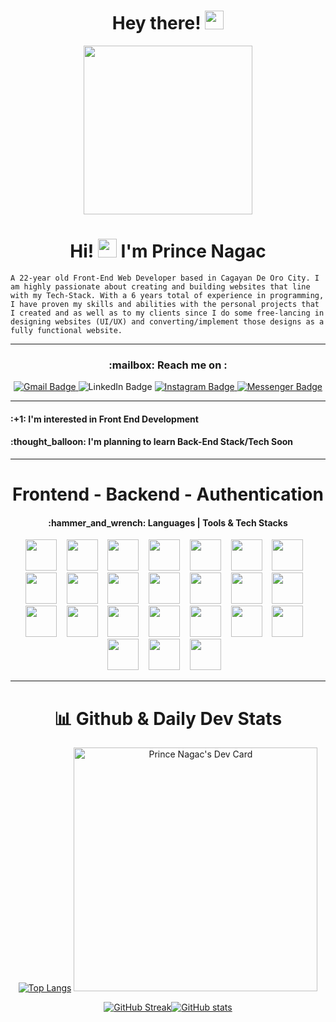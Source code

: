 <h1 align="center">
   Hey there! <img src="https://media.giphy.com/media/hvRJCLFzcasrR4ia7z/giphy.gif" width="30px"/>
</h1>


<div id="header" align="center">
  <img src="https://camo.githubusercontent.com/cae12fddd9d6982901d82580bdf321d81fb299141098ca1c2d4891870827bf17/68747470733a2f2f6d69726f2e6d656469756d2e636f6d2f6d61782f313336302f302a37513379765349765f7430696f4a2d5a2e676966" width="270"/>
</div>

<h1 align = "center">
 Hi! <img src="https://media.giphy.com/media/hvRJCLFzcasrR4ia7z/giphy.gif" width="30px"/> I'm Prince Nagac  
</h1>
 
 `A 22-year old Front-End Web Developer based in Cagayan De Oro City. I am highly passionate about creating and building websites that line with my Tech-Stack. With a 6 years total of experience in programming, I have proven my skills and abilities with the personal projects that I created and as well as to my clients since I do some free-lancing in designing websites (UI/UX) and converting/implement those designs as a fully functional website.`



  ***
 
 <h3 align = "center" > :mailbox: Reach me on :</h5>
 <div id="badges" align="center">
   <a target="_blank" href="mailto:princenagac12@gmail.com">
  <img src="https://img.shields.io/badge/Gmail-red?style=for-the-badge&logo=gmail&logoColor=white" alt="Gmail Badge"/>
   </a>
  
  <img src="https://img.shields.io/badge/LinkedIn-blue?style=for-the-badge&logo=linkedin&logoColor=white" alt="LinkedIn Badge"/>
   
  <a target = "_blank" href ="https://www.instagram.com/pandaaa4021/" >
  <img src="https://img.shields.io/badge/Instagram-d62976?style=for-the-badge&logo=instagram&logoColor=white" alt="Instagram Badge"/>
   </a>
  <a target = "_blank " href ="http://www.m.me/Kijirooo01/" > 
  <img src="https://img.shields.io/badge/Messenger-blue?style=for-the-badge&logo=messenger&logoColor=white" alt="Messenger Badge"/>
  </a>  
</div>
<div align = "center">
<img src="https://komarev.com/ghpvc/?username=prince0010&style=flat-square&color=blue" alt=""/>
 </div>


 ***
 
 <h4 align = "left">
:+1: I'm interested in Front End Development  
 </h4>
  <h4 align = "left" >
   :thought_balloon: I'm planning to learn Back-End Stack/Tech Soon  
  </h4>

***

<!-- FRONT-END DEVELOPMENT | API | AUTHENTICATION | HOSTING  -->
<h1 align = "center"> Frontend - Backend - Authentication </h1>
<h4 align ="center">  :hammer_and_wrench: Languages | Tools & Tech Stacks </h4>

<!-- DevICONS -->
<div align = "center"> 

<img src="https://cdn.jsdelivr.net/gh/devicons/devicon/icons/html5/html5-original.svg" height = "50"/>&nbsp;&nbsp;&nbsp;
<img src="https://cdn.jsdelivr.net/gh/devicons/devicon/icons/css3/css3-original.svg" height = "50"/>&nbsp;&nbsp;&nbsp;
<img src="https://cdn.jsdelivr.net/gh/devicons/devicon/icons/javascript/javascript-original.svg" height = "50"/>&nbsp;&nbsp;&nbsp;
<img src="https://cdn.jsdelivr.net/gh/devicons/devicon/icons/react/react-original.svg" height = "50"/>&nbsp;&nbsp;&nbsp;
<img src="https://cdn.jsdelivr.net/gh/devicons/devicon/icons/typescript/typescript-original.svg" height = "50"/>&nbsp;&nbsp;&nbsp;
<img src="https://cdn.jsdelivr.net/gh/devicons/devicon/icons/express/express-original.svg" height = "50"/>&nbsp;&nbsp;&nbsp;
<img src="https://cdn.jsdelivr.net/gh/devicons/devicon/icons/jquery/jquery-original.svg" height = "50"/>&nbsp;&nbsp;&nbsp;
<img src="https://cdn.jsdelivr.net/gh/devicons/devicon/icons/npm/npm-original-wordmark.svg" height = "50"/>&nbsp;&nbsp;&nbsp;
<img src="https://cdn.jsdelivr.net/gh/devicons/devicon/icons/appwrite/appwrite-original.svg" height = "50"/>&nbsp;&nbsp;&nbsp;
<img src="https://cdn.jsdelivr.net/gh/devicons/devicon/icons/visualstudio/visualstudio-plain.svg" height = "50"/>&nbsp;&nbsp;&nbsp;
<img src="https://cdn.jsdelivr.net/gh/devicons/devicon/icons/php/php-original.svg" height = "50"/>&nbsp;&nbsp;&nbsp;
<img src="https://cdn.jsdelivr.net/gh/devicons/devicon/icons/nodejs/nodejs-original.svg" height = "50"/>&nbsp;&nbsp;&nbsp;
<img src="https://cdn.jsdelivr.net/gh/devicons/devicon/icons/mongodb/mongodb-original.svg" height = "50"/>&nbsp;&nbsp;&nbsp;
<img src="https://cdn.jsdelivr.net/gh/devicons/devicon/icons/java/java-original.svg" height = "50"/>&nbsp;&nbsp;&nbsp;
<img src="https://cdn.jsdelivr.net/gh/devicons/devicon/icons/python/python-original.svg" height = "50"/>&nbsp;&nbsp;&nbsp;
<img src="https://cdn.jsdelivr.net/gh/devicons/devicon/icons/mysql/mysql-original.svg" height = "50"/>&nbsp;&nbsp;&nbsp;
<img src="https://cdn.jsdelivr.net/gh/devicons/devicon/icons/materialui/materialui-original.svg" height = "50"/>&nbsp;&nbsp;&nbsp;
<img src="https://cdn.jsdelivr.net/gh/devicons/devicon/icons/flutter/flutter-original.svg" height = "50"/>&nbsp;&nbsp;&nbsp;
<img src="https://cdn.jsdelivr.net/gh/devicons/devicon/icons/sqlite/sqlite-original.svg"  height = "50"/>&nbsp;&nbsp;&nbsp;
<img src="https://cdn.jsdelivr.net/gh/devicons/devicon/icons/firebase/firebase-plain.svg" height = "50"/>&nbsp;&nbsp;&nbsp;
<img src="https://cdn.jsdelivr.net/gh/devicons/devicon/icons/dart/dart-original.svg" height = "50"/>&nbsp;&nbsp;&nbsp;
<img src="https://cdn.jsdelivr.net/gh/devicons/devicon/icons/blender/blender-original.svg" height = "50"/>&nbsp;&nbsp;&nbsp;
<img src="https://cdn.jsdelivr.net/gh/devicons/devicon/icons/figma/figma-original.svg"  height = "50"/>&nbsp;&nbsp;&nbsp;
<img src="https://cdn.jsdelivr.net/gh/devicons/devicon/icons/xd/xd-plain.svg" height = "50"/>&nbsp;&nbsp;&nbsp;
          
***

<!--Github Stats -->

  # 📊 Github & Daily Dev Stats
  
[![Top Langs](https://github-readme-stats-sigma-five.vercel.app/api/top-langs/?username=prince0010&theme=radical&layout=donut)](https://github.com/prince0010/github-readme-stats)
<a href="https://app.daily.dev/prince0010"><img src= "https://github.com/prince0010/prince00101/blob/main/devcard.svg" height = "390" alt="Prince Nagac's Dev Card"/></a>

[![GitHub Streak](https://github-readme-streak-stats.herokuapp.com?user=prince0010&theme=dark)](https://git.io/streak-stats)[![GitHub stats](https://github-readme-stats-sigma-five.vercel.app/api?username=prince0010&theme=radical)](https://github.com/prince0010/github-readme-stats) 
</div>




